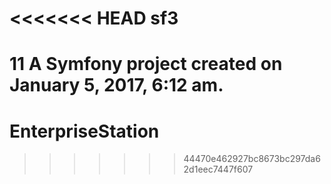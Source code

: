 <<<<<<< HEAD
sf3
===
11
A Symfony project created on January 5, 2017, 6:12 am.
=======
# EnterpriseStation
>>>>>>> 44470e462927bc8673bc297da62d1eec7447f607
